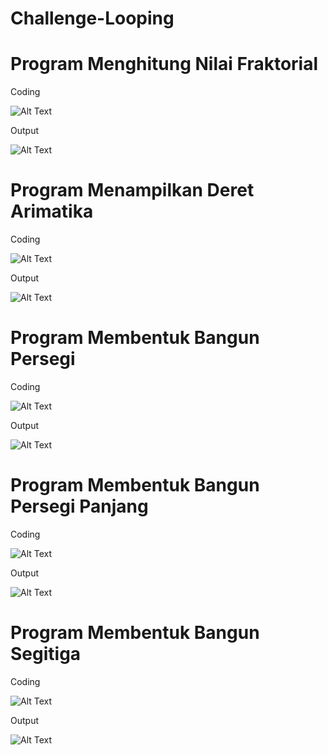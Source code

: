 # Challenge-Looping 

# Program Menghitung Nilai Fraktorial
Coding

![Alt Text](https://github.com/AndraQeysa/Challenge-Looping/blob/master/Program%20menghitung%20nilai%20faktorial.PNG)

Output

![Alt Text](https://github.com/AndraQeysa/Challenge-Looping/blob/master/Output%20nilai%20faktorial.PNG)

# Program Menampilkan Deret Arimatika
Coding

![Alt Text](https://github.com/AndraQeysa/Challenge-Looping/blob/master/Program%20menampilkan%20deret%20arimatika.PNG)

Output

![Alt Text](https://github.com/AndraQeysa/Challenge-Looping/blob/master/Output%20deret%20arimatika.PNG)

# Program Membentuk Bangun Persegi
Coding

![Alt Text](https://github.com/AndraQeysa/Challenge-Looping/blob/master/Program%20membentuk%20bangun%20persegi.PNG)

Output

![Alt Text](https://github.com/AndraQeysa/Challenge-Looping/blob/master/Output%20persegi.PNG)

# Program Membentuk Bangun Persegi Panjang
Coding

![Alt Text](https://github.com/AndraQeysa/Challenge-Looping/blob/master/program%20membentuk%20bangun%20persegi%20panjang.PNG)

Output

![Alt Text](https://github.com/AndraQeysa/Challenge-Looping/blob/master/Output%20persegi%20panjang.PNG)

# Program Membentuk Bangun Segitiga
Coding

![Alt Text](https://github.com/AndraQeysa/Challenge-Looping/blob/master/program%20membentuk%20bangun%20segitiga.PNG)

Output

![Alt Text](https://github.com/AndraQeysa/Challenge-Looping/blob/master/Output%20segitiga.PNG)
